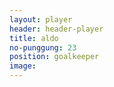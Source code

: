 ```yaml
---
layout: player
header: header-player
title: aldo
no-punggung: 23
position: goalkeeper
image: 
---
```

